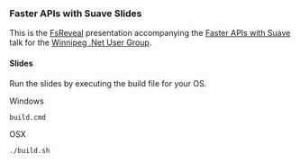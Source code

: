 ### Faster APIs with Suave Slides

This is the [FsReveal](https://github.com/fsprojects/fsreveal) presentation accompanying the [Faster APIs with Suave](https://github.com/shanecharles/faster-apis-suave) talk for the [Winnipeg .Net User Group](http://winnipegdotnet.org).

#### Slides

Run the slides by executing the build file for your OS.

Windows


    build.cmd

OSX


    ./build.sh
